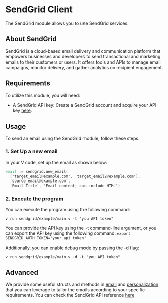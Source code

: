 # SendGrid Client

The SendGrid module allows you to use SendGrid services.

## About SendGrid

SendGrid is a cloud-based email delivery and communication platform that empowers businesses and developers to send transactional and marketing emails to their customers or users. It offers tools and APIs to manage email campaigns, monitor delivery, and gather analytics on recipient engagement.

## Requirements

To utilize this module, you will need:

- A SendGrid API key: Create a SendGrid account and acquire your API key [here](https://sendgrid.com/).

## Usage

To send an email using the SendGrid module, follow these steps:

### 1. Set Up a new email

In your V code, set up the email as shown below:

```v
email := sendgrid.new_email(
  ['target_email@example.com', 'target_email2@example.com'],
  'source_email@example.com',
  'Email Title', 'Email content; can include HTML')
```

### 2. Execute the program

You can execute the program using the following command:

```shell
v run sendgrid/example/main.v -t "you API token"
```

You can provide the API key using the -t command-line argument, or you can export the API key using the following command:
`export SENDGRID_AUTH_TOKEN="your api token"`

Additionally, you can enable debug mode by passing the -d flag:

```shell
v run sendgrid/example/main.v -d -t "you API token"
```

## Advanced

We provide some useful structs and methods in [email](./email) and [personalization](./personalizations.v) that you can leverage to tailor the emails according to your specific requirements.
You can check the SendGrid API reference [here](https://docs.sendgrid.com/api-reference/how-to-use-the-sendgrid-v3-api/)
